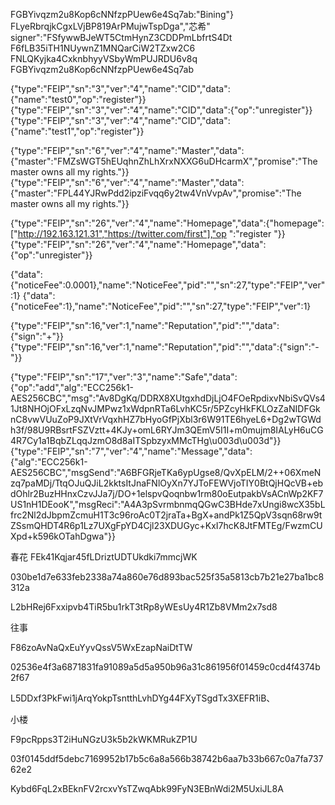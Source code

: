 
FGBYivqzm2u8Kop6cNNfzpPUew6e4Sq7ab:"Bining"}
FLyeRbrqjkCgxLVjBP819ArPMujwTspDga","芯希"
signer":"FSfywwBJeWT5CtmHynZ3CDDPmLbfrtS4Dt
F6fLB35iTH1NUywnZ1MNQarCiW2TZxw2C6
FNLQKyjka4CxknbhyyVSbyWmPUJRDU6v8q
FGBYivqzm2u8Kop6cNNfzpPUew6e4Sq7ab

{"type":"FEIP","sn":"3","ver":"4","name":"CID","data":{"name":"test0","op":"register"}}
{"type":"FEIP","sn":"3","ver":"4","name":"CID","data":{"op":"unregister"}}
{"type":"FEIP","sn":"3","ver":"4","name":"CID","data":{"name":"test1","op":"register"}}

{"type":"FEIP","sn":"6","ver":"4","name":"Master","data":{"master":"FMZsWGT5hEUqhnZhLhXrxNXXG6uDHcarmX","promise":"The master owns all my rights."}}
{"type":"FEIP","sn":"6","ver":"4","name":"Master","data":{"master":"FPL44YJRwPdd2ipziFvqq6y2tw4VnVvpAv","promise":"The master owns all my rights."}}

{"type":"FEIP","sn":"26","ver":"4","name":"Homepage","data":{"homepage":["http://192.163.121.31","https://twitter.com/first"],"op ":"register "}}
{"type":"FEIP","sn":"26","ver":"4","name":"Homepage","data":{"op":"unregister"}}

{"data":{"noticeFee":0.0001},"name":"NoticeFee","pid":"","sn":27,"type":"FEIP","ver":1}
{"data":{"noticeFee":1},"name":"NoticeFee","pid":"","sn":27,"type":"FEIP","ver":1}

{"type":"FEIP","sn":16,"ver":1,"name":"Reputation","pid":"","data":{"sign":"+"}}
{"type":"FEIP","sn":16,"ver":1,"name":"Reputation","pid":"","data":{"sign":"-"}}



{"type":"FEIP","sn":"17","ver":"3","name":"Safe","data":{"op":"add","alg":"ECC256k1-AES256CBC","msg":"Av8DgKq/DDRX8XUtgxhdDjLjO4FOeRpdixvNbiSvQVs41Jt8NHOjOFxLzqNvJMPwz1xWdpnRTa6LvhKC5r/5PZcyHkFKLOzZaNIDFGknC8vwVUuZoP9JXtVrVqxhHZ7bHyoGfPjXbl3r6W91TE6hyeL6+Dg2wTGWdh3f/98U9RBsrtFSZVztt+4KJy+omL6RYJm3QEmV5I1I+m0mujm8IALyH6uCG4R7Cy1a1BqbZLqqJzmO8d8aITSpbzyxMMcTHg\u003d\u003d"}}
{"type":"FEIP","sn":"7","ver":"4","name":"Message","data":{"alg":"ECC256k1-AES256CBC","msgSend":"A6BFGRjeTKa6ypUgse8/QvXpELM/2++06XmeNzq7paMDj/TtqOJuQJiL2kktsItJnaFNlOyXn7YJToFEWVjoTIY0BtQjHQcVB+ebdOhlr2BuzHHnxCzvJJa7j/DO+1elspvQoqnbw1rm80oEutpakbVsACnWp2KF7US1nH1DEooK","msgReci":"A4A3pSvrmbnmqQGwC3BHde7xUngi8wcX35bLfrc2Nl2dJbpmZcmuH1T3c96roAc0T2jraTa+BgX+andPk1Z5QpV3sqn68rw9tZSsmQHDT4R6p1Lz7UXgFpYD4Cjl23XDUGyc+KxI7hcK8JtFMTEg/FwzmCUXpd+k596kOTahDgwa"}}

春花
FEk41Kqjar45fLDriztUDTUkdki7mmcjWK

030be1d7e633feb2338a74a860e76d893bac525f35a5813cb7b21e27ba1bc8312a

L2bHRej6Fxxipvb4TiR5bu1rkT3tRp8yWEsUy4R1Zb8VMm2x7sd8

往事

F86zoAvNaQxEuYyvQssV5WxEzapNaiDtTW

02536e4f3a6871831fa91089a5d5a950b96a31c861956f01459c0cd4f4374b2f67

L5DDxf3PkFwi1jArqYokpTsntthLvhDYg44FXyTSgdTx3XEFR1iB、

小楼

F9pcRpps3T2iHuNGzU3k5b2kWKMRukZP1U

03f0145ddf5debc7169952b17b5c6a8a566b38742b6aa7b33b667c0a7fa73762e2

Kybd6FqL2xBEknFV2rcxvYsTZwqAbk99FyN3EBnWdi2M5UxiJL8A